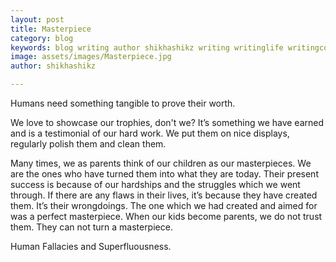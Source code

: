 ```yaml
---
layout: post
title: Masterpiece
category: blog
keywords: blog writing author shikhashikz writing writinglife writingcommunity
image: assets/images/Masterpiece.jpg
author: shikhashikz

---
```


Humans need something tangible to prove their worth.

We love to showcase our trophies, don't we? It’s something we have earned and is a testimonial of our hard work. We put them on nice displays, regularly polish them and clean them.

Many times, we as parents think of our children as our masterpieces. We are the ones who have turned them into what they are today. Their present success is because of our hardships and the struggles which we went through. If there are any flaws in their lives, it’s because they have created them. It’s their wrongdoings. The one which we had created and aimed for was a perfect masterpiece. When our kids become parents, we do not trust them. They can not turn a masterpiece.

Human Fallacies and Superfluousness.
